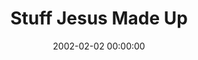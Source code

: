 ---
layout: series
series: "Stuff Jesus Made Up"
permalink: "/stuff-jesus-made-up/"
title: Stuff Jesus Made Up
date: 2002-02-02 00:00:00
endDate: 2002-02-17 00:00:00
description: "Dig into the truths behind these ancient stories and see how they relate to our lives today.  "
src: "http://s3.amazonaws.com/crossroads-media/images/legacy/content/"
---